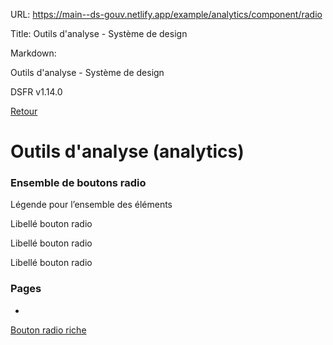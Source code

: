 URL:
https://main--ds-gouv.netlify.app/example/analytics/component/radio

Title:
Outils d'analyse - Système de design

Markdown:


Outils d'analyse - Système de design


DSFR v1.14.0


[Retour](../)


# Outils d'analyse (analytics)


### Ensemble de boutons radio


Légende pour l’ensemble des éléments


Libellé bouton radio


Libellé bouton radio


Libellé bouton radio


### Pages


-
[Bouton radio riche](radio-rich)